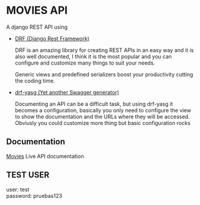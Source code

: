 # MOVIES API

A django REST API using
<ul>
<li><a href="https://www.django-rest-framework.org/">DRF (Django Rest Framework)</a><br/>
<p>DRF is an amazing library for creating REST APIs in an easy way and it is also well documented, I think it is the most popular and you can configure and customize many things to suit your needs. </p>
<p>Generic views and predefined serializers boost your productivity cutting the coding  time.</p>
</li>
<li><a href="https://github.com/axnsan12/drf-yasg">drf-yasg (Yet another Swagger generator)</a>
<p>Documenting an API can be a difficult task, but using drf-yasg it becomes a configuration, basically you only need to configure the view to show the documentation and the URLs where they will be accessed. Obviusly you could customize more thing but basic configuration rocks </p>
</li>
</ul>

## Documentation

<a href="http://movies.hvz.io/api/v1/">Movies</a> Live API documentation

## TEST USER
user:  test
<br/>
password: pruebas123